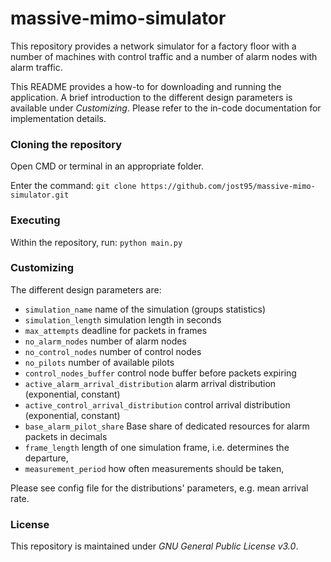 # massive-mimo-simulator

This repository provides a network simulator for a factory floor with a number
of machines with control traffic and a number of alarm nodes with 
alarm traffic.

This README provides a how-to for downloading and running the application. A brief 
introduction to the different design parameters is available under *Customizing*. Please refer
to the in-code documentation for implementation details.

### Cloning the repository
Open CMD or terminal in an appropriate folder.

Enter the command: `git clone https://github.com/jost95/massive-mimo-simulator.git`

### Executing

Within the repository, run: `python main.py`

### Customizing

The different design parameters are:

  * `simulation_name` name of the simulation (groups statistics)
  * `simulation_length` simulation length in seconds
  * `max_attempts` deadline for packets in frames
  * `no_alarm_nodes` number of alarm nodes
  * `no_control_nodes` number of control nodes
  * `no_pilots` number of available pilots
  * `control_nodes_buffer` control node buffer before packets expiring
  * `active_alarm_arrival_distribution` alarm arrival distribution (exponential, constant) 
  * `active_control_arrival_distribution` control arrival distribution (exponential, constant)
  * `base_alarm_pilot_share` Base share of dedicated resources for alarm packets in decimals
  * `frame_length` length of one simulation frame, i.e. determines the departure,
  * `measurement_period` how often measurements should be taken,

Please see config file for the distributions' parameters, e.g. mean arrival rate.

### License
This repository is maintained under *GNU General Public License v3.0*.

